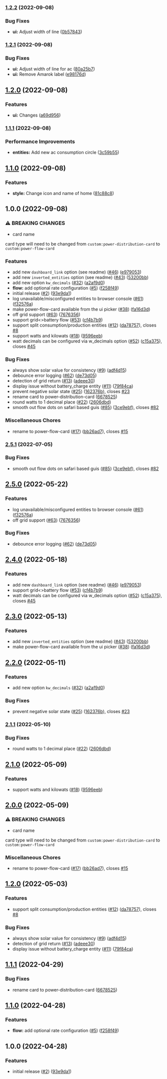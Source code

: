 ### [1.2.2](https://github.com/timbrueggenthies/power-flow-card/compare/v1.2.1...v1.2.2) (2022-09-08)


### Bug Fixes

* **ui:** Adjust width of line ([0b57843](https://github.com/timbrueggenthies/power-flow-card/commit/0b57843467a53bf1f3b626f20e0f3f07680a6414))

### [1.2.1](https://github.com/timbrueggenthies/power-flow-card/compare/v1.2.0...v1.2.1) (2022-09-08)


### Bug Fixes

* **ui:** Adjust width of line for ac ([80a25b7](https://github.com/timbrueggenthies/power-flow-card/commit/80a25b7cbbb128a559e3db458aebb4e0eca82048))
* **ui:** Remove Amarok label ([e98176d](https://github.com/timbrueggenthies/power-flow-card/commit/e98176d79fe252d50ee04bc072d7fe749023f75c))

## [1.2.0](https://github.com/timbrueggenthies/power-flow-card/compare/v1.1.1...v1.2.0) (2022-09-08)


### Features

* **ui:** Changes ([a69d956](https://github.com/timbrueggenthies/power-flow-card/commit/a69d956d3aabcf94a3d5190663d3ff368f467eea))

### [1.1.1](https://github.com/timbrueggenthies/power-flow-card/compare/v1.1.0...v1.1.1) (2022-09-08)


### Performance Improvements

* **entities:** Add new ac consumption circle ([3c59b55](https://github.com/timbrueggenthies/power-flow-card/commit/3c59b55aee01a9325ad8e309f609621c2820e5c6))

## [1.1.0](https://github.com/timbrueggenthies/power-flow-card/compare/v1.0.0...v1.1.0) (2022-09-08)


### Features

* **style:** Change icon and name of home ([81c88c8](https://github.com/timbrueggenthies/power-flow-card/commit/81c88c86442e7cea9f57a780ee82ceab4f16bc56))

## 1.0.0 (2022-09-08)


### ⚠ BREAKING CHANGES

* card name

card type will need to be changed from `custom:power-distribution-card` to `custom:power-flow-card`

### Features

* add new `dashboard_link` option (see readme) ([#46](https://github.com/timbrueggenthies/power-flow-card/issues/46)) ([e979053](https://github.com/timbrueggenthies/power-flow-card/commit/e97905346ec1f66a862f2fa684bf2c4f571a1b7f))
* add new `inverted_entities` option (see readme) ([#43](https://github.com/timbrueggenthies/power-flow-card/issues/43)) ([53200bb](https://github.com/timbrueggenthies/power-flow-card/commit/53200bb99583c5365ef5f760020e6208f4899b41))
* add new option `kw_decimals` ([#32](https://github.com/timbrueggenthies/power-flow-card/issues/32)) ([a2af9d0](https://github.com/timbrueggenthies/power-flow-card/commit/a2af9d0de134ff803911c88ef5a9c1c8ea38aab5))
* **flow:** add optional rate configuration ([#5](https://github.com/timbrueggenthies/power-flow-card/issues/5)) ([f258f49](https://github.com/timbrueggenthies/power-flow-card/commit/f258f49eaa5d2faa8d90830e04c52301a71ed60c))
* initial release ([#2](https://github.com/timbrueggenthies/power-flow-card/issues/2)) ([93e9da1](https://github.com/timbrueggenthies/power-flow-card/commit/93e9da17c9af172a9d3898f8d6dc2f49df5abfac))
* log unavailable/misconfigured entities to browser console ([#61](https://github.com/timbrueggenthies/power-flow-card/issues/61)) ([f32576a](https://github.com/timbrueggenthies/power-flow-card/commit/f32576a58c14666dd75e495e9d4d05a9a9c25cb3))
* make power-flow-card available from the ui picker ([#38](https://github.com/timbrueggenthies/power-flow-card/issues/38)) ([fa16d3d](https://github.com/timbrueggenthies/power-flow-card/commit/fa16d3de57ac4e36a25f0a11e2200e185c36deb9))
* off grid support ([#63](https://github.com/timbrueggenthies/power-flow-card/issues/63)) ([7676356](https://github.com/timbrueggenthies/power-flow-card/commit/7676356d3a6b82269e5cd22ca927c1f2674e6a8e))
* support grid<>battery flow ([#53](https://github.com/timbrueggenthies/power-flow-card/issues/53)) ([cf4b7b9](https://github.com/timbrueggenthies/power-flow-card/commit/cf4b7b973c48ca8c74772e32854e6f6cb6ed143a))
* support split consumption/production entities ([#12](https://github.com/timbrueggenthies/power-flow-card/issues/12)) ([da78757](https://github.com/timbrueggenthies/power-flow-card/commit/da78757a54efedf79d34c296dd4029f481ec67ac)), closes [#8](https://github.com/timbrueggenthies/power-flow-card/issues/8)
* support watts and kilowats ([#18](https://github.com/timbrueggenthies/power-flow-card/issues/18)) ([9596eeb](https://github.com/timbrueggenthies/power-flow-card/commit/9596eebe336cf12798386da1a3bdeebb457cf567))
* watt decimals can be configured via w_decimals option ([#52](https://github.com/timbrueggenthies/power-flow-card/issues/52)) ([c15a375](https://github.com/timbrueggenthies/power-flow-card/commit/c15a3754a61aaccfc1f62801915902b2e64756b8)), closes [#45](https://github.com/timbrueggenthies/power-flow-card/issues/45)


### Bug Fixes

* always show solar value for consistency ([#9](https://github.com/timbrueggenthies/power-flow-card/issues/9)) ([adf4d15](https://github.com/timbrueggenthies/power-flow-card/commit/adf4d155b74ae78ad93422b8f5fa92189d0d1a29))
* debounce error logging ([#62](https://github.com/timbrueggenthies/power-flow-card/issues/62)) ([de73d05](https://github.com/timbrueggenthies/power-flow-card/commit/de73d05e5032465956c4b75ecc41c1644bb2ce64))
* detection of grid return ([#13](https://github.com/timbrueggenthies/power-flow-card/issues/13)) ([adeee30](https://github.com/timbrueggenthies/power-flow-card/commit/adeee30a75adb67b713d6900dcd6c099c46ed808))
* display issue without battery_charge entity ([#11](https://github.com/timbrueggenthies/power-flow-card/issues/11)) ([79f84ca](https://github.com/timbrueggenthies/power-flow-card/commit/79f84cac373878334ddff5a8459fdfe5bd5dc342))
* prevent negative solar state ([#25](https://github.com/timbrueggenthies/power-flow-card/issues/25)) ([162376b](https://github.com/timbrueggenthies/power-flow-card/commit/162376bd9ade661e0094223f911b38a57772c528)), closes [#23](https://github.com/timbrueggenthies/power-flow-card/issues/23)
* rename card to power-distribution-card ([6678525](https://github.com/timbrueggenthies/power-flow-card/commit/667852570cf2e5eb06509ac1717c25a91cff6faa))
* round watts to 1 decimal place ([#22](https://github.com/timbrueggenthies/power-flow-card/issues/22)) ([2606dbd](https://github.com/timbrueggenthies/power-flow-card/commit/2606dbd3623e49c3e8418ee75f12c78361052258))
* smooth out flow dots on safari based guis ([#85](https://github.com/timbrueggenthies/power-flow-card/issues/85)) ([3ce9ebf](https://github.com/timbrueggenthies/power-flow-card/commit/3ce9ebf47a4c638b98f722788946540ed669cda7)), closes [#82](https://github.com/timbrueggenthies/power-flow-card/issues/82)


### Miscellaneous Chores

* rename to power-flow-card ([#17](https://github.com/timbrueggenthies/power-flow-card/issues/17)) ([bb26ad7](https://github.com/timbrueggenthies/power-flow-card/commit/bb26ad7a498ddd77f72d81939769c48f786a09bd)), closes [#15](https://github.com/timbrueggenthies/power-flow-card/issues/15)

### [2.5.1](https://github.com/ulic75/power-distribution-card/compare/v2.5.0...v2.5.1) (2022-07-05)


### Bug Fixes

* smooth out flow dots on safari based guis ([#85](https://github.com/ulic75/power-distribution-card/issues/85)) ([3ce9ebf](https://github.com/ulic75/power-distribution-card/commit/3ce9ebf47a4c638b98f722788946540ed669cda7)), closes [#82](https://github.com/ulic75/power-distribution-card/issues/82)

## [2.5.0](https://github.com/ulic75/power-distribution-card/compare/v2.4.0...v2.5.0) (2022-05-22)


### Features

* log unavailable/misconfigured entities to browser console ([#61](https://github.com/ulic75/power-distribution-card/issues/61)) ([f32576a](https://github.com/ulic75/power-distribution-card/commit/f32576a58c14666dd75e495e9d4d05a9a9c25cb3))
* off grid support ([#63](https://github.com/ulic75/power-distribution-card/issues/63)) ([7676356](https://github.com/ulic75/power-distribution-card/commit/7676356d3a6b82269e5cd22ca927c1f2674e6a8e))


### Bug Fixes

* debounce error logging ([#62](https://github.com/ulic75/power-distribution-card/issues/62)) ([de73d05](https://github.com/ulic75/power-distribution-card/commit/de73d05e5032465956c4b75ecc41c1644bb2ce64))

## [2.4.0](https://github.com/ulic75/power-distribution-card/compare/v2.3.0...v2.4.0) (2022-05-18)


### Features

* add new `dashboard_link` option (see readme) ([#46](https://github.com/ulic75/power-distribution-card/issues/46)) ([e979053](https://github.com/ulic75/power-distribution-card/commit/e97905346ec1f66a862f2fa684bf2c4f571a1b7f))
* support grid<>battery flow ([#53](https://github.com/ulic75/power-distribution-card/issues/53)) ([cf4b7b9](https://github.com/ulic75/power-distribution-card/commit/cf4b7b973c48ca8c74772e32854e6f6cb6ed143a))
* watt decimals can be configured via w_decimals option ([#52](https://github.com/ulic75/power-distribution-card/issues/52)) ([c15a375](https://github.com/ulic75/power-distribution-card/commit/c15a3754a61aaccfc1f62801915902b2e64756b8)), closes [#45](https://github.com/ulic75/power-distribution-card/issues/45)

## [2.3.0](https://github.com/ulic75/power-distribution-card/compare/v2.2.0...v2.3.0) (2022-05-13)


### Features

* add new `inverted_entities` option (see readme) ([#43](https://github.com/ulic75/power-distribution-card/issues/43)) ([53200bb](https://github.com/ulic75/power-distribution-card/commit/53200bb99583c5365ef5f760020e6208f4899b41))
* make power-flow-card available from the ui picker ([#38](https://github.com/ulic75/power-distribution-card/issues/38)) ([fa16d3d](https://github.com/ulic75/power-distribution-card/commit/fa16d3de57ac4e36a25f0a11e2200e185c36deb9))

## [2.2.0](https://github.com/ulic75/power-distribution-card/compare/v2.1.1...v2.2.0) (2022-05-11)


### Features

* add new option `kw_decimals` ([#32](https://github.com/ulic75/power-distribution-card/issues/32)) ([a2af9d0](https://github.com/ulic75/power-distribution-card/commit/a2af9d0de134ff803911c88ef5a9c1c8ea38aab5))


### Bug Fixes

* prevent negative solar state ([#25](https://github.com/ulic75/power-distribution-card/issues/25)) ([162376b](https://github.com/ulic75/power-distribution-card/commit/162376bd9ade661e0094223f911b38a57772c528)), closes [#23](https://github.com/ulic75/power-distribution-card/issues/23)

### [2.1.1](https://github.com/ulic75/power-distribution-card/compare/v2.1.0...v2.1.1) (2022-05-10)


### Bug Fixes

* round watts to 1 decimal place ([#22](https://github.com/ulic75/power-distribution-card/issues/22)) ([2606dbd](https://github.com/ulic75/power-distribution-card/commit/2606dbd3623e49c3e8418ee75f12c78361052258))

## [2.1.0](https://github.com/ulic75/power-distribution-card/compare/v2.0.0...v2.1.0) (2022-05-09)


### Features

* support watts and kilowats ([#18](https://github.com/ulic75/power-distribution-card/issues/18)) ([9596eeb](https://github.com/ulic75/power-distribution-card/commit/9596eebe336cf12798386da1a3bdeebb457cf567))

## [2.0.0](https://github.com/ulic75/power-distribution-card/compare/v1.2.0...v2.0.0) (2022-05-09)


### ⚠ BREAKING CHANGES

* card name

card type will need to be changed from `custom:power-distribution-card` to `custom:power-flow-card`

### Miscellaneous Chores

* rename to power-flow-card ([#17](https://github.com/ulic75/power-distribution-card/issues/17)) ([bb26ad7](https://github.com/ulic75/power-distribution-card/commit/bb26ad7a498ddd77f72d81939769c48f786a09bd)), closes [#15](https://github.com/ulic75/power-distribution-card/issues/15)

## [1.2.0](https://github.com/ulic75/power-distribution-card/compare/v1.1.1...v1.2.0) (2022-05-03)


### Features

* support split consumption/production entities ([#12](https://github.com/ulic75/power-distribution-card/issues/12)) ([da78757](https://github.com/ulic75/power-distribution-card/commit/da78757a54efedf79d34c296dd4029f481ec67ac)), closes [#8](https://github.com/ulic75/power-distribution-card/issues/8)


### Bug Fixes

* always show solar value for consistency ([#9](https://github.com/ulic75/power-distribution-card/issues/9)) ([adf4d15](https://github.com/ulic75/power-distribution-card/commit/adf4d155b74ae78ad93422b8f5fa92189d0d1a29))
* detection of grid return ([#13](https://github.com/ulic75/power-distribution-card/issues/13)) ([adeee30](https://github.com/ulic75/power-distribution-card/commit/adeee30a75adb67b713d6900dcd6c099c46ed808))
* display issue without battery_charge entity ([#11](https://github.com/ulic75/power-distribution-card/issues/11)) ([79f84ca](https://github.com/ulic75/power-distribution-card/commit/79f84cac373878334ddff5a8459fdfe5bd5dc342))

## [1.1.1](https://github.com/ulic75/power-distribution-card/compare/v1.1.0...v1.1.1) (2022-04-29)


### Bug Fixes

* rename card to power-distribution-card ([6678525](https://github.com/ulic75/power-distribution-card/commit/667852570cf2e5eb06509ac1717c25a91cff6faa))

## [1.1.0](https://github.com/ulic75/power-distribution-card/compare/v1.0.0...v1.1.0) (2022-04-28)

### Features

- **flow:** add optional rate configuration ([#5](https://github.com/ulic75/power-distribution-card/issues/5)) ([f258f49](https://github.com/ulic75/power-distribution-card/commit/f258f49eaa5d2faa8d90830e04c52301a71ed60c))

## 1.0.0 (2022-04-28)

### Features

- initial release ([#2](https://github.com/ulic75/power-distribution-card/issues/2)) ([93e9da1](https://github.com/ulic75/power-distribution-card/commit/93e9da17c9af172a9d3898f8d6dc2f49df5abfac))
